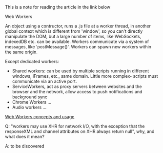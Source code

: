 This is a note for reading the article in the link below


Web Workers

An object using a contructor, runs a .js file at a worker thread,  in another global context which is different from 'window',  so you can't directly manipulate the DOM, but a large number of items, like WebSockets, indexedDB etc. can be available. Workers communicate via a system of messages,  like 'postMessage()'.  Workers can spawn new workers within the same origin.


Except dedicated workers:
- Shared workers: can be used by multiple scripts running in different windows, iFrames, etc., same domain. Little more complex- scripts must communicate via an active port.
- ServiceWorkers, act as proxy servers between websites and the browser and the network, allow access to push notifications and background sync
- Chrome Workers ...
- Audio workers ...


[Web Workers concepts and usage](https://developer.mozilla.org/en-US/docs/Web/API/Web_Workers_API)



Q: "workers may use XHR for network I/O, with the exception that the responseXML and channel attributes on XHR always return null", why, and what does it mean?

A: to be discovered
